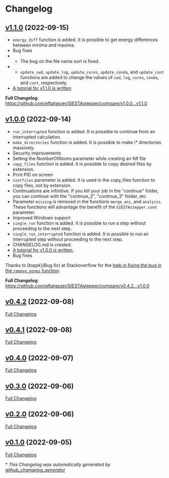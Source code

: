 # Changelog

## [v1.1.0](https://github.com/eftalgezer/SIESTAstepper/tree/v1.1.0) (2022-09-15)

- `energy_diff` function is added. It is possible to get energy differences between minima and maxima.
- Bug fixes
- - The bug on the file name sort is fixed.
- - `update_cwd`, `update_log`, `update_cores`, `update_conda`, and `update_cont` functions are added to change the values of `cwd`, `log`, `cores`, `conda`, and `cont`, respectively.
- [A tutorial for v1.1.0 is written](https://beyondthearistotelian.blogspot.com/2022/09/siestastepper-v110-tutorial.html)

**Full Changelog**: https://github.com/eftalgezer/SIESTAstepper/compare/v1.0.0...v1.1.0

## [v1.0.0](https://github.com/eftalgezer/SIESTAstepper/tree/v1.0.0) (2022-09-14)

- `run_interrupted` function is added. It is possible to continue from an interrupted calculation.
- `make_directories` function is added. It is possible to make i* directories massively. 
- Security improvements
- Setting the NumberOfAtoms parameter while creating an fdf file
- `copy_files` function is added. It is possible to copy desired files by extension.
- Print PID on screen
- `contfiles` parameter is added. It is used in the copy_files function to copy files, not by extension.
- Continuations are infinitive. If you kill your job in the "continue" folder, you can continue with the "continue_2", "continue_3" folder, etc.
- Parameter `missing` is removed in the functions `merge_ani`, and `analysis`. These functions will advantage the benefit of the `SIESTAstepper.cont` parameter.
- Improved Windows support
- `single_run` function is added. It is possible to run a step without proceeding to the next step.
- `single_run_interrupted` function is added. It is possible to run an interrupted step without proceeding to the next step.
- CHANGELOG.md is created.
- [A tutorial for v1.0.0 is written.](https://beyondthearistotelian.blogspot.com/2022/09/siestastepper-v100-tutorial.html)
- Bug fixes

Thanks to [toppk](Bug fix) at Stackoverflow for the [help in fixing the bug in the `remove_nones` function](https://stackoverflow.com/questions/73721062/why-the-operator-does-not-work-as-expected-in-python).

**Full Changelog**: https://github.com/eftalgezer/SIESTAstepper/compare/v0.4.2...v1.0.0

## [v0.4.2](https://github.com/eftalgezer/SIESTAstepper/tree/v0.4.2) (2022-09-08)

[Full Changelog](https://github.com/eftalgezer/SIESTAstepper/compare/v0.4.1...v0.4.2)

## [v0.4.1](https://github.com/eftalgezer/SIESTAstepper/tree/v0.4.1) (2022-09-08)

[Full Changelog](https://github.com/eftalgezer/SIESTAstepper/compare/v0.4.0...v0.4.1)

## [v0.4.0](https://github.com/eftalgezer/SIESTAstepper/tree/v0.4.0) (2022-09-07)

[Full Changelog](https://github.com/eftalgezer/SIESTAstepper/compare/v0.3.0...v0.4.0)

## [v0.3.0](https://github.com/eftalgezer/SIESTAstepper/tree/v0.3.0) (2022-09-06)

[Full Changelog](https://github.com/eftalgezer/SIESTAstepper/compare/v0.2.0...v0.3.0)

## [v0.2.0](https://github.com/eftalgezer/SIESTAstepper/tree/v0.2.0) (2022-09-06)

[Full Changelog](https://github.com/eftalgezer/SIESTAstepper/compare/v0.1.0...v0.2.0)

## [v0.1.0](https://github.com/eftalgezer/SIESTAstepper/tree/v0.1.0) (2022-09-05)

[Full Changelog](https://github.com/eftalgezer/SIESTAstepper/compare/5dd28a3654cb1a861d6abf7767d68fd11551a32d...v0.1.0)



\* *This Changelog was automatically generated by [github_changelog_generator](https://github.com/github-changelog-generator/github-changelog-generator)*
